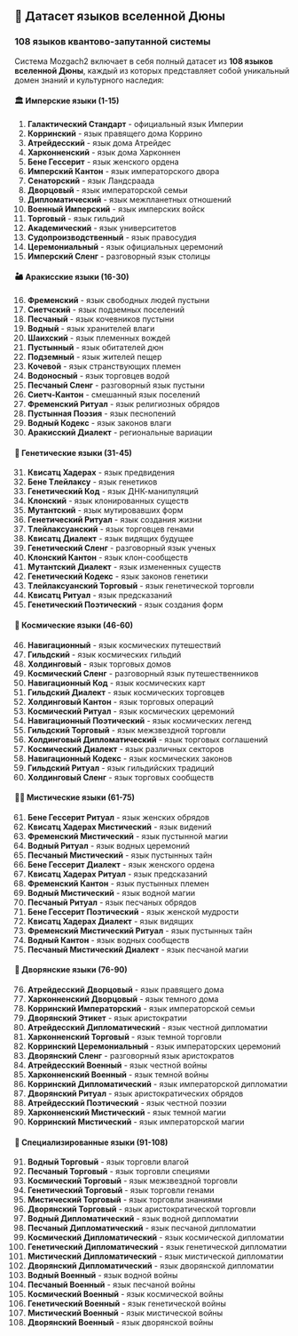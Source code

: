 ## 🌌 Датасет языков вселенной Дюны

### 108 языков квантово-запутанной системы

Система Mozgach2 включает в себя полный датасет из **108 языков вселенной Дюны**, каждый из которых представляет собой уникальный домен знаний и культурного наследия:

#### 🏛️ Имперские языки (1-15)
1. **Галактический Стандарт** - официальный язык Империи
2. **Корринский** - язык правящего дома Коррино
3. **Атрейдесский** - язык дома Атрейдес
4. **Харконненский** - язык дома Харконнен
5. **Бене Гессерит** - язык женского ордена
6. **Имперский Кантон** - язык императорского двора
7. **Сенаторский** - язык Ландсраада
8. **Дворцовый** - язык императорской семьи
9. **Дипломатический** - язык межпланетных отношений
10. **Военный Имперский** - язык имперских войск
11. **Торговый** - язык гильдий
12. **Академический** - язык университетов
13. **Судопроизводственный** - язык правосудия
14. **Церемониальный** - язык официальных церемоний
15. **Имперский Сленг** - разговорный язык столицы

#### 🏜️ Аракисские языки (16-30)
16. **Фременский** - язык свободных людей пустыни
17. **Сиетчский** - язык подземных поселений
18. **Песчаный** - язык кочевников пустыни
19. **Водный** - язык хранителей влаги
20. **Шаихский** - язык племенных вождей
21. **Пустынный** - язык обитателей дюн
22. **Подземный** - язык жителей пещер
23. **Кочевой** - язык странствующих племен
24. **Водоносный** - язык торговцев водой
25. **Песчаный Сленг** - разговорный язык пустыни
26. **Сиетч-Кантон** - смешанный язык поселений
27. **Фременский Ритуал** - язык религиозных обрядов
28. **Пустынная Поэзия** - язык песнопений
29. **Водный Кодекс** - язык законов влаги
30. **Аракисский Диалект** - региональные вариации

#### 🧬 Генетические языки (31-45)
31. **Квисатц Хадерах** - язык предвидения
32. **Бене Тлейлаксу** - язык генетиков
33. **Генетический Код** - язык ДНК-манипуляций
34. **Клонский** - язык клонированных существ
35. **Мутантский** - язык мутировавших форм
36. **Генетический Ритуал** - язык создания жизни
37. **Тлейлаксуанский** - язык торговцев генами
38. **Квисатц Диалект** - язык видящих будущее
39. **Генетический Сленг** - разговорный язык ученых
40. **Клонский Кантон** - язык клон-сообществ
41. **Мутантский Диалект** - язык измененных существ
42. **Генетический Кодекс** - язык законов генетики
43. **Тлейлаксуанский Торговый** - язык генетической торговли
44. **Квисатц Ритуал** - язык предсказаний
45. **Генетический Поэтический** - язык создания форм

#### 🚀 Космические языки (46-60)
46. **Навигационный** - язык космических путешествий
47. **Гильдский** - язык космических гильдий
48. **Холдинговый** - язык торговых домов
49. **Космический Сленг** - разговорный язык путешественников
50. **Навигационный Код** - язык космических карт
51. **Гильдский Диалект** - язык космических торговцев
52. **Холдинговый Кантон** - язык торговых операций
53. **Космический Ритуал** - язык космических церемоний
54. **Навигационный Поэтический** - язык космических легенд
55. **Гильдский Торговый** - язык межзвездной торговли
56. **Холдинговый Дипломатический** - язык торговых соглашений
57. **Космический Диалект** - язык различных секторов
58. **Навигационный Кодекс** - язык космических законов
59. **Гильдский Ритуал** - язык гильдийских традиций
60. **Холдинговый Сленг** - язык торговых сообществ

#### 🧙‍♀️ Мистические языки (61-75)
61. **Бене Гессерит Ритуал** - язык женских обрядов
62. **Квисатц Хадерах Мистический** - язык видений
63. **Фременский Мистический** - язык пустынной магии
64. **Водный Ритуал** - язык водных церемоний
65. **Песчаный Мистический** - язык пустынных тайн
66. **Бене Гессерит Диалект** - язык женского ордена
67. **Квисатц Хадерах Ритуал** - язык предсказаний
68. **Фременский Кантон** - язык пустынных племен
69. **Водный Мистический** - язык водной магии
70. **Песчаный Ритуал** - язык песчаных обрядов
71. **Бене Гессерит Поэтический** - язык женской мудрости
72. **Квисатц Хадерах Диалект** - язык видящих
73. **Фременский Мистический Ритуал** - язык пустынных тайн
74. **Водный Кантон** - язык водных сообществ
75. **Песчаный Мистический Диалект** - язык песчаной магии

#### 🏰 Дворянские языки (76-90)
76. **Атрейдесский Дворцовый** - язык правящего дома
77. **Харконненский Дворцовый** - язык темного дома
78. **Корринский Императорский** - язык императорской семьи
79. **Дворянский Этикет** - язык аристократии
80. **Атрейдесский Дипломатический** - язык честной дипломатии
81. **Харконненский Торговый** - язык темной торговли
82. **Корринский Церемониальный** - язык императорских церемоний
83. **Дворянский Сленг** - разговорный язык аристократов
84. **Атрейдесский Военный** - язык честной войны
85. **Харконненский Военный** - язык темной войны
86. **Корринский Дипломатический** - язык императорской дипломатии
87. **Дворянский Ритуал** - язык аристократических обрядов
88. **Атрейдесский Поэтический** - язык честной поэзии
89. **Харконненский Мистический** - язык темной магии
90. **Корринский Мистический** - язык императорской магии

#### 🌟 Специализированные языки (91-108)
91. **Водный Торговый** - язык торговли влагой
92. **Песчаный Торговый** - язык торговли специями
93. **Космический Торговый** - язык межзвездной торговли
94. **Генетический Торговый** - язык торговли генами
95. **Мистический Торговый** - язык торговли знаниями
96. **Дворянский Торговый** - язык аристократической торговли
97. **Водный Дипломатический** - язык водной дипломатии
98. **Песчаный Дипломатический** - язык песчаной дипломатии
99. **Космический Дипломатический** - язык космической дипломатии
100. **Генетический Дипломатический** - язык генетической дипломатии
101. **Мистический Дипломатический** - язык мистической дипломатии
102. **Дворянский Дипломатический** - язык дворянской дипломатии
103. **Водный Военный** - язык водной войны
104. **Песчаный Военный** - язык песчаной войны
105. **Космический Военный** - язык космической войны
106. **Генетический Военный** - язык генетической войны
107. **Мистический Военный** - язык мистической войны
108. **Дворянский Военный** - язык дворянской войны